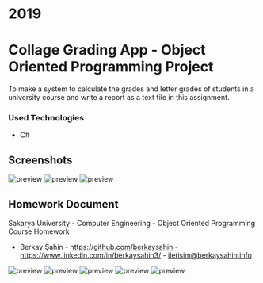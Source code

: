 # 2019
# Collage Grading App - Object Oriented Programming Project

  To make a system to calculate the grades and letter grades of students in a 
  university course and write a report as a text file in this assignment.

### Used Technologies
  
  - C#
   
## Screenshots

![preview](GithubReadmeDocs/preview/preview1.jpg)
![preview](GithubReadmeDocs/preview/preview2.jpg)
![preview](GithubReadmeDocs/preview/preview3.jpg)

## Homework Document

Sakarya University - Computer Engineering - Object Oriented Programming Course Homework

  - Berkay Şahin - https://github.com/berkaysahin - https://www.linkedin.com/in/berkaysahin3/ - iletisim@berkaysahin.info

![preview](GithubReadmeDocs/homeworkdocument/HomeworkDocument-1.jpg)
![preview](GithubReadmeDocs/homeworkdocument/HomeworkDocument-2.jpg)
![preview](GithubReadmeDocs/homeworkdocument/HomeworkDocument-3.jpg)
![preview](GithubReadmeDocs/homeworkdocument/HomeworkDocument-4.jpg)
![preview](GithubReadmeDocs/homeworkdocument/HomeworkDocument-5.jpg)